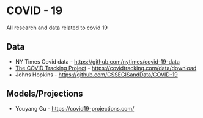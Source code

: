 # COVID - 19
All research and data related to covid 19

## Data
* NY Times Covid data - https://github.com/nytimes/covid-19-data
* [The COVID Tracking Project](https://covidtracking.com/) - https://covidtracking.com/data/download
* Johns Hopkins - https://github.com/CSSEGISandData/COVID-19

## Models/Projections
* Youyang Gu - https://covid19-projections.com/
